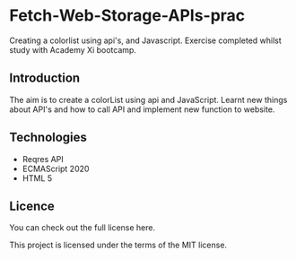 # Fetch-Web-Storage-APIs-prac
Creating a colorlist using api's, and Javascript. Exercise completed whilst study with Academy Xi bootcamp.
## Introduction
The aim is to create a colorList using api and JavaScript. Learnt new things about API's and how to call API and implement new function to website.
## Technologies
* Reqres API
* ECMAScript 2020
* HTML 5
## Licence
You can check out the full license here.

This project is licensed under the terms of the MIT license.
